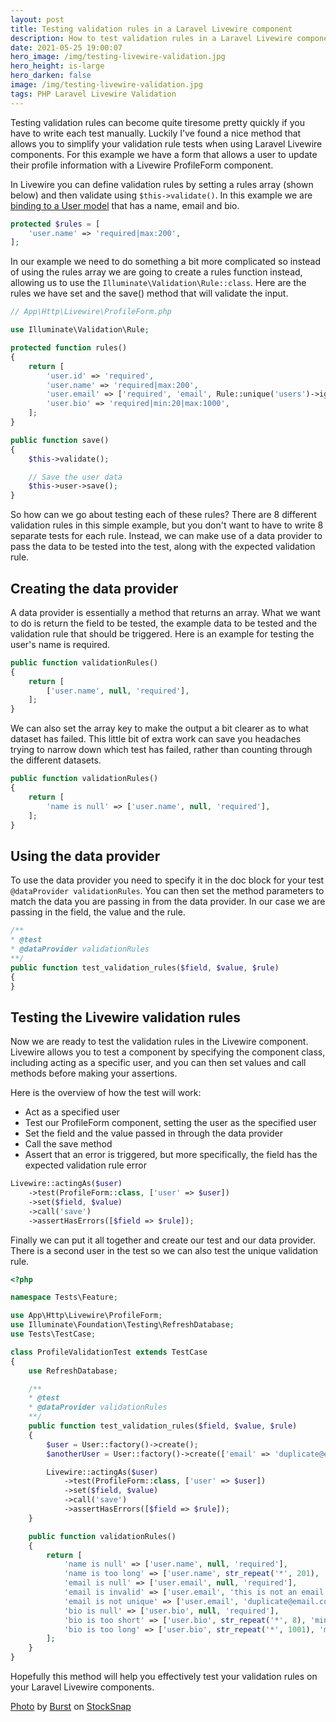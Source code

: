 ```yaml
---
layout: post
title: Testing validation rules in a Laravel Livewire component
description: How to test validation rules in a Laravel Livewire component using a Data Provider
date: 2021-05-25 19:00:07
hero_image: /img/testing-livewire-validation.jpg
hero_height: is-large
hero_darken: false
image: /img/testing-livewire-validation.jpg
tags: PHP Laravel Livewire Validation
---
```


Testing validation rules can become quite tiresome pretty quickly if you have to write each test manually. Luckily I've found a nice method that allows you to simplify your validation rule tests when using Laravel Livewire components. For this example we have a form that allows a user to update their profile information with a Livewire ProfileForm component.

In Livewire you can define validation rules by setting a rules array (shown below) and then validate using `$this->validate()`. In this example we are [binding to a User model](https://laravel-livewire.com/docs/2.x/properties#binding-models) that has a name, email and bio.  

```php
protected $rules = [
    'user.name' => 'required|max:200',
];
```

In our example we need to do something a bit more complicated so instead of using the rules array we are going to create a rules function instead, allowing us to use the `Illuminate\Validation\Rule::class`. Here are the rules we have set and the save() method that will validate the input.

```php
// App\Http\Livewire\ProfileForm.php

use Illuminate\Validation\Rule;

protected function rules() 
{
    return [
        'user.id' => 'required',
        'user.name' => 'required|max:200',
        'user.email' => ['required', 'email', Rule::unique('users')->ignore($this->user->id)],
        'user.bio' => 'required|min:20|max:1000',
    ];
}

public function save()
{
    $this->validate();

    // Save the user data
    $this->user->save();
}
```

So how can we go about testing each of these rules? There are 8 different validation rules in this simple example, but you don't want to have to write 8 separate tests for each rule. Instead, we can make use of a data provider to pass the data to be tested into the test, along with the expected validation rule. 

## Creating the data provider

A data provider is essentially a method that returns an array. What we want to do is return the field to be tested, the example data to be tested and the validation rule that should be triggered. Here is an example for testing the user's name is required. 

```php
public function validationRules()
{
    return [
        ['user.name', null, 'required'],
    ];
}
```

We can also set the array key to make the output a bit clearer as to what dataset has failed. This little bit of extra work can save you headaches trying to narrow down which test has failed, rather than counting through the different datasets. 

```php
public function validationRules()
{
    return [
        'name is null' => ['user.name', null, 'required'],
    ];
}
```

## Using the data provider

To use the data provider you need to specify it in the doc block for your test `@dataProvider validationRules`. You can then set the method parameters to match the data you are passing in from the data provider. In our case we are passing in the field, the value and the rule. 

```php
/**
* @test
* @dataProvider validationRules
**/
public function test_validation_rules($field, $value, $rule)
{
}
```

## Testing the Livewire validation rules

Now we are ready to test the validation rules in the Livewire component. Livewire allows you to test a component by specifying the component class, including acting as a specific user, and you can then set values and call methods before making your assertions. 

Here is the overview of how the test will work:

* Act as a specified user
* Test our ProfileForm component, setting the user as the specified user
* Set the field and the value passed in through the data provider
* Call the save method
* Assert that an error is triggered, but more specifically, the field has the expected validation rule error

```php
Livewire::actingAs($user)
    ->test(ProfileForm::class, ['user' => $user])
    ->set($field, $value)
    ->call('save')
    ->assertHasErrors([$field => $rule]);
```

Finally we can put it all together and create our test and our data provider. There is a second user in the test so we can also test the unique validation rule. 

```php
<?php

namespace Tests\Feature;

use App\Http\Livewire\ProfileForm;
use Illuminate\Foundation\Testing\RefreshDatabase;
use Tests\TestCase;

class ProfileValidationTest extends TestCase
{
    use RefreshDatabase;

    /**
    * @test
    * @dataProvider validationRules
    **/
    public function test_validation_rules($field, $value, $rule)
    {
        $user = User::factory()->create();
        $anotherUser = User::factory()->create(['email' => 'duplicate@email.com'])

        Livewire::actingAs($user)
            ->test(ProfileForm::class, ['user' => $user])
            ->set($field, $value)
            ->call('save')
            ->assertHasErrors([$field => $rule]);
    }

    public function validationRules()
    {
        return [
            'name is null' => ['user.name', null, 'required'],
            'name is too long' => ['user.name', str_repeat('*', 201), 'max'],
            'email is null' => ['user.email', null, 'required'],
            'email is invalid' => ['user.email', 'this is not an email', 'email'],
            'email is not unique' => ['user.email', 'duplicate@email.com', 'unique'],
            'bio is null' => ['user.bio', null, 'required'],
            'bio is too short' => ['user.bio', str_repeat('*', 8), 'min'],
            'bio is too long' => ['user.bio', str_repeat('*', 1001), 'max'],
        ];
    }
}
```

Hopefully this method will help you effectively test your validation rules on your Laravel Livewire components. 

<a href="https://stocksnap.io/photo/overhead-citylights-6FOTSJ06WB">Photo</a> by <a href="https://stocksnap.io/author/burstshopify">Burst</a> on <a href="https://stocksnap.io">StockSnap</a>